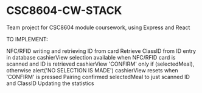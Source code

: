 # CSC8604-CW-STACK
Team project for CSC8604 module coursework, using Express and React

TO IMPLEMENT:

NFC/RFID writing and retrieving ID from card
Retrieve ClassID from ID entry in database
cashierView selection available when NFC/RFID card is scanned and ID is retrieved
cashierView 'CONFIRM' only if (selectedMeal), otherwise alert('NO SELECTION IS MADE')
cashierView resets when 'CONFIRM' is pressed
Pairing confirmed selectedMeal to just scanned ID and ClassID
Updating the statistics
